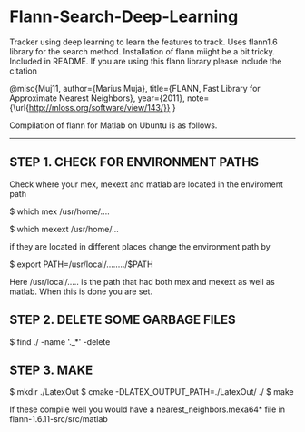 Flann-Search-Deep-Learning
==========================

Tracker using deep learning to learn the features to track. Uses flann1.6 library for the search method. Installation of flann miight be a bit tricky. Included in  README. If you are using this flann library please include the citation 

@misc{Muj11,
 author={Marius Muja},
 title={FLANN,  Fast Library for Approximate Nearest Neighbors},
 year={2011},
 note={\url{http://mloss.org/software/view/143/}}
}

Compilation of flann for Matlab on Ubuntu is as follows.
___________________________________________________________

STEP 1. CHECK FOR ENVIRONMENT PATHS
------------------------------------------

Check where your mex, mexext and matlab are located in the enviroment path

$ which mex
/usr/home/....

$ which mexext
/usr/home/...


if they are located in different places change the environment path by 

$ export PATH=/usr/local/......../$PATH

Here /usr/local/..... is the path that had both mex and mexext as well as matlab.
When this is done you are set. 



STEP 2. DELETE SOME GARBAGE FILES
----------------------------------------
$ find ./ -name '\._*' -delete



STEP 3. MAKE 
---------------------------------------

$ mkdir ./LatexOut
$ cmake -DLATEX_OUTPUT_PATH=./LatexOut/ ./
$ make


If these compile well you would have a nearest_neighbors.mexa64* file in flann-1.6.11-src/src/matlab
